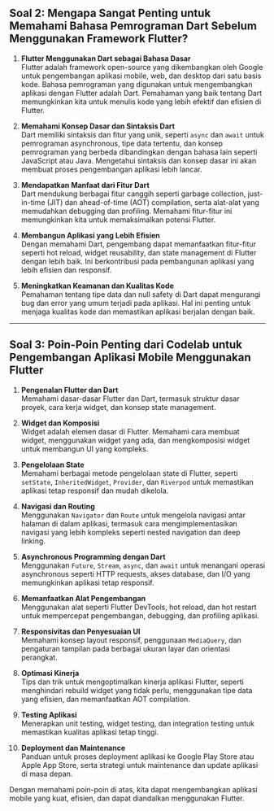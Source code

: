 ## Soal 2: Mengapa Sangat Penting untuk Memahami Bahasa Pemrograman Dart Sebelum Menggunakan Framework Flutter?

1. **Flutter Menggunakan Dart sebagai Bahasa Dasar**  
   Flutter adalah framework open-source yang dikembangkan oleh Google untuk pengembangan aplikasi mobile, web, dan desktop dari satu basis kode. Bahasa pemrograman yang digunakan untuk mengembangkan aplikasi dengan Flutter adalah Dart. Pemahaman yang baik tentang Dart memungkinkan kita untuk menulis kode yang lebih efektif dan efisien di Flutter.

2. **Memahami Konsep Dasar dan Sintaksis Dart**  
   Dart memiliki sintaksis dan fitur yang unik, seperti `async` dan `await` untuk pemrograman asynchronous, tipe data tertentu, dan konsep pemrograman yang berbeda dibandingkan dengan bahasa lain seperti JavaScript atau Java. Mengetahui sintaksis dan konsep dasar ini akan membuat proses pengembangan aplikasi lebih lancar.

3. **Mendapatkan Manfaat dari Fitur Dart**  
   Dart mendukung berbagai fitur canggih seperti garbage collection, just-in-time (JIT) dan ahead-of-time (AOT) compilation, serta alat-alat yang memudahkan debugging dan profiling. Memahami fitur-fitur ini memungkinkan kita untuk memaksimalkan potensi Flutter.

4. **Membangun Aplikasi yang Lebih Efisien**  
   Dengan memahami Dart, pengembang dapat memanfaatkan fitur-fitur seperti hot reload, widget reusability, dan state management di Flutter dengan lebih baik. Ini berkontribusi pada pembangunan aplikasi yang lebih efisien dan responsif.

5. **Meningkatkan Keamanan dan Kualitas Kode**  
   Pemahaman tentang tipe data dan null safety di Dart dapat mengurangi bug dan error yang umum terjadi pada aplikasi. Hal ini penting untuk menjaga kualitas kode dan memastikan aplikasi berjalan dengan baik.

---

## Soal 3: Poin-Poin Penting dari Codelab untuk Pengembangan Aplikasi Mobile Menggunakan Flutter

1. **Pengenalan Flutter dan Dart**  
   Memahami dasar-dasar Flutter dan Dart, termasuk struktur dasar proyek, cara kerja widget, dan konsep state management.

2. **Widget dan Komposisi**  
   Widget adalah elemen dasar di Flutter. Memahami cara membuat widget, menggunakan widget yang ada, dan mengkomposisi widget untuk membangun UI yang kompleks.

3. **Pengelolaan State**  
   Memahami berbagai metode pengelolaan state di Flutter, seperti `setState`, `InheritedWidget`, `Provider`, dan `Riverpod` untuk memastikan aplikasi tetap responsif dan mudah dikelola.

4. **Navigasi dan Routing**  
   Menggunakan `Navigator` dan `Route` untuk mengelola navigasi antar halaman di dalam aplikasi, termasuk cara mengimplementasikan navigasi yang lebih kompleks seperti nested navigation dan deep linking.

5. **Asynchronous Programming dengan Dart**  
   Menggunakan `Future`, `Stream`, `async`, dan `await` untuk menangani operasi asynchronous seperti HTTP requests, akses database, dan I/O yang memungkinkan aplikasi tetap responsif.

6. **Memanfaatkan Alat Pengembangan**  
   Menggunakan alat seperti Flutter DevTools, hot reload, dan hot restart untuk mempercepat pengembangan, debugging, dan profiling aplikasi.

7. **Responsivitas dan Penyesuaian UI**  
   Memahami konsep layout responsif, penggunaan `MediaQuery`, dan pengaturan tampilan pada berbagai ukuran layar dan orientasi perangkat.

8. **Optimasi Kinerja**  
   Tips dan trik untuk mengoptimalkan kinerja aplikasi Flutter, seperti menghindari rebuild widget yang tidak perlu, menggunakan tipe data yang efisien, dan memanfaatkan AOT compilation.

9. **Testing Aplikasi**  
   Menerapkan unit testing, widget testing, dan integration testing untuk memastikan kualitas aplikasi tetap tinggi.

10. **Deployment dan Maintenance**  
    Panduan untuk proses deployment aplikasi ke Google Play Store atau Apple App Store, serta strategi untuk maintenance dan update aplikasi di masa depan.

Dengan memahami poin-poin di atas, kita dapat mengembangkan aplikasi mobile yang kuat, efisien, dan dapat diandalkan menggunakan Flutter.
